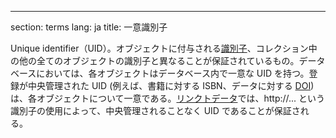 ---
section: terms
lang: ja
title: 一意識別子

Unique identifier（UID）。オブジェクトに付与される[識別子](../identifier/)、コレクション中の他の全てのオブジェクトの識別子と異なることが保証されているもの。データベースにおいては、各オブジェクトはデータベース内で一意な UID を持つ。登録が中央管理された UID (例えば、書籍に対する ISBN、データに対する [DOI](../doi/)) は、各オブジェクトについて一意である。[リンクトデータ](../linked-data/)では、http://... という識別子の使用によって、中央管理されることなく UID であることが保証される。
